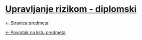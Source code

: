 # [Upravljanje rizikom - diplomski](https://www.github.com/studosi-fer/UPRRIZ-D)
[<- Stranica predmeta](https://www.fer.unizg.hr/predmet/uprriz)

[<- Povratak na listu predmeta](https://www.github.com/studosi/FER)
